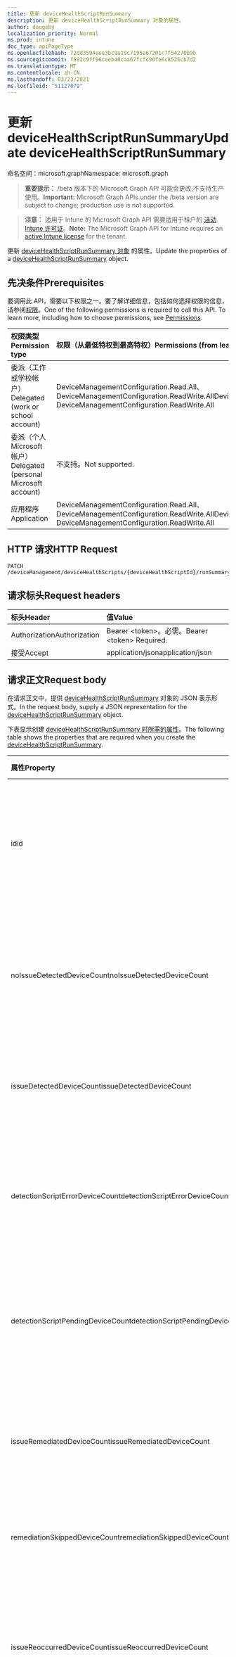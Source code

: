 ```yaml
---
title: 更新 deviceHealthScriptRunSummary
description: 更新 deviceHealthScriptRunSummary 对象的属性。
author: dougeby
localization_priority: Normal
ms.prod: intune
doc_type: apiPageType
ms.openlocfilehash: 72dd3594aee3bc9a19c7195e67201c7f54270b9b
ms.sourcegitcommit: f592c9ff96ceeb40caa67fcfe90fe6c8525cb7d2
ms.translationtype: MT
ms.contentlocale: zh-CN
ms.lasthandoff: 03/23/2021
ms.locfileid: "51127079"
---
```

# <a name="update-devicehealthscriptrunsummary"></a><span data-ttu-id="bc12c-103">更新 deviceHealthScriptRunSummary</span><span class="sxs-lookup"><span data-stu-id="bc12c-103">Update deviceHealthScriptRunSummary</span></span>

<span data-ttu-id="bc12c-104">命名空间：microsoft.graph</span><span class="sxs-lookup"><span data-stu-id="bc12c-104">Namespace: microsoft.graph</span></span>

> <span data-ttu-id="bc12c-105">**重要提示：** /beta 版本下的 Microsoft Graph API 可能会更改;不支持生产使用。</span><span class="sxs-lookup"><span data-stu-id="bc12c-105">**Important:** Microsoft Graph APIs under the /beta version are subject to change; production use is not supported.</span></span>

> <span data-ttu-id="bc12c-106">**注意：** 适用于 Intune 的 Microsoft Graph API 需要适用于租户的 [活动 Intune 许可证](https://go.microsoft.com/fwlink/?linkid=839381)。</span><span class="sxs-lookup"><span data-stu-id="bc12c-106">**Note:** The Microsoft Graph API for Intune requires an [active Intune license](https://go.microsoft.com/fwlink/?linkid=839381) for the tenant.</span></span>

<span data-ttu-id="bc12c-107">更新 [deviceHealthScriptRunSummary 对象](../resources/intune-devices-devicehealthscriptrunsummary.md) 的属性。</span><span class="sxs-lookup"><span data-stu-id="bc12c-107">Update the properties of a [deviceHealthScriptRunSummary](../resources/intune-devices-devicehealthscriptrunsummary.md) object.</span></span>

## <a name="prerequisites"></a><span data-ttu-id="bc12c-108">先决条件</span><span class="sxs-lookup"><span data-stu-id="bc12c-108">Prerequisites</span></span>
<span data-ttu-id="bc12c-p101">要调用此 API，需要以下权限之一。要了解详细信息，包括如何选择权限的信息，请参阅[权限](/graph/permissions-reference)。</span><span class="sxs-lookup"><span data-stu-id="bc12c-p101">One of the following permissions is required to call this API. To learn more, including how to choose permissions, see [Permissions](/graph/permissions-reference).</span></span>

|<span data-ttu-id="bc12c-111">权限类型</span><span class="sxs-lookup"><span data-stu-id="bc12c-111">Permission type</span></span>|<span data-ttu-id="bc12c-112">权限（从最低特权到最高特权）</span><span class="sxs-lookup"><span data-stu-id="bc12c-112">Permissions (from least to most privileged)</span></span>|
|:---|:---|
|<span data-ttu-id="bc12c-113">委派（工作或学校帐户）</span><span class="sxs-lookup"><span data-stu-id="bc12c-113">Delegated (work or school account)</span></span>|<span data-ttu-id="bc12c-114">DeviceManagementConfiguration.Read.All、DeviceManagementConfiguration.ReadWrite.All</span><span class="sxs-lookup"><span data-stu-id="bc12c-114">DeviceManagementConfiguration.Read.All, DeviceManagementConfiguration.ReadWrite.All</span></span>|
|<span data-ttu-id="bc12c-115">委派（个人 Microsoft 帐户）</span><span class="sxs-lookup"><span data-stu-id="bc12c-115">Delegated (personal Microsoft account)</span></span>|<span data-ttu-id="bc12c-116">不支持。</span><span class="sxs-lookup"><span data-stu-id="bc12c-116">Not supported.</span></span>|
|<span data-ttu-id="bc12c-117">应用程序</span><span class="sxs-lookup"><span data-stu-id="bc12c-117">Application</span></span>|<span data-ttu-id="bc12c-118">DeviceManagementConfiguration.Read.All、DeviceManagementConfiguration.ReadWrite.All</span><span class="sxs-lookup"><span data-stu-id="bc12c-118">DeviceManagementConfiguration.Read.All, DeviceManagementConfiguration.ReadWrite.All</span></span>|

## <a name="http-request"></a><span data-ttu-id="bc12c-119">HTTP 请求</span><span class="sxs-lookup"><span data-stu-id="bc12c-119">HTTP Request</span></span>
<!-- {
  "blockType": "ignored"
}
-->
``` http
PATCH /deviceManagement/deviceHealthScripts/{deviceHealthScriptId}/runSummary
```

## <a name="request-headers"></a><span data-ttu-id="bc12c-120">请求标头</span><span class="sxs-lookup"><span data-stu-id="bc12c-120">Request headers</span></span>
|<span data-ttu-id="bc12c-121">标头</span><span class="sxs-lookup"><span data-stu-id="bc12c-121">Header</span></span>|<span data-ttu-id="bc12c-122">值</span><span class="sxs-lookup"><span data-stu-id="bc12c-122">Value</span></span>|
|:---|:---|
|<span data-ttu-id="bc12c-123">Authorization</span><span class="sxs-lookup"><span data-stu-id="bc12c-123">Authorization</span></span>|<span data-ttu-id="bc12c-124">Bearer &lt;token&gt;。必需。</span><span class="sxs-lookup"><span data-stu-id="bc12c-124">Bearer &lt;token&gt; Required.</span></span>|
|<span data-ttu-id="bc12c-125">接受</span><span class="sxs-lookup"><span data-stu-id="bc12c-125">Accept</span></span>|<span data-ttu-id="bc12c-126">application/json</span><span class="sxs-lookup"><span data-stu-id="bc12c-126">application/json</span></span>|

## <a name="request-body"></a><span data-ttu-id="bc12c-127">请求正文</span><span class="sxs-lookup"><span data-stu-id="bc12c-127">Request body</span></span>
<span data-ttu-id="bc12c-128">在请求正文中，提供 [deviceHealthScriptRunSummary](../resources/intune-devices-devicehealthscriptrunsummary.md) 对象的 JSON 表示形式。</span><span class="sxs-lookup"><span data-stu-id="bc12c-128">In the request body, supply a JSON representation for the [deviceHealthScriptRunSummary](../resources/intune-devices-devicehealthscriptrunsummary.md) object.</span></span>

<span data-ttu-id="bc12c-129">下表显示创建 [deviceHealthScriptRunSummary 时所需的属性](../resources/intune-devices-devicehealthscriptrunsummary.md)。</span><span class="sxs-lookup"><span data-stu-id="bc12c-129">The following table shows the properties that are required when you create the [deviceHealthScriptRunSummary](../resources/intune-devices-devicehealthscriptrunsummary.md).</span></span>

|<span data-ttu-id="bc12c-130">属性</span><span class="sxs-lookup"><span data-stu-id="bc12c-130">Property</span></span>|<span data-ttu-id="bc12c-131">类型</span><span class="sxs-lookup"><span data-stu-id="bc12c-131">Type</span></span>|<span data-ttu-id="bc12c-132">说明</span><span class="sxs-lookup"><span data-stu-id="bc12c-132">Description</span></span>|
|:---|:---|:---|
|<span data-ttu-id="bc12c-133">id</span><span class="sxs-lookup"><span data-stu-id="bc12c-133">id</span></span>|<span data-ttu-id="bc12c-134">String</span><span class="sxs-lookup"><span data-stu-id="bc12c-134">String</span></span>|<span data-ttu-id="bc12c-135">设备运行状况脚本运行摘要实体的键。</span><span class="sxs-lookup"><span data-stu-id="bc12c-135">Key of the device health script run summary entity.</span></span> <span data-ttu-id="bc12c-136">此属性是只读的。</span><span class="sxs-lookup"><span data-stu-id="bc12c-136">This property is read-only.</span></span>|
|<span data-ttu-id="bc12c-137">noIssueDetectedDeviceCount</span><span class="sxs-lookup"><span data-stu-id="bc12c-137">noIssueDetectedDeviceCount</span></span>|<span data-ttu-id="bc12c-138">Int32</span><span class="sxs-lookup"><span data-stu-id="bc12c-138">Int32</span></span>|<span data-ttu-id="bc12c-139">检测脚本未发现问题且设备正常运行的设备数量</span><span class="sxs-lookup"><span data-stu-id="bc12c-139">Number of devices for which the detection script did not find an issue and the device is healthy</span></span>|
|<span data-ttu-id="bc12c-140">issueDetectedDeviceCount</span><span class="sxs-lookup"><span data-stu-id="bc12c-140">issueDetectedDeviceCount</span></span>|<span data-ttu-id="bc12c-141">Int32</span><span class="sxs-lookup"><span data-stu-id="bc12c-141">Int32</span></span>|<span data-ttu-id="bc12c-142">检测脚本发现问题的设备数量</span><span class="sxs-lookup"><span data-stu-id="bc12c-142">Number of devices for which the detection script found an issue</span></span>|
|<span data-ttu-id="bc12c-143">detectionScriptErrorDeviceCount</span><span class="sxs-lookup"><span data-stu-id="bc12c-143">detectionScriptErrorDeviceCount</span></span>|<span data-ttu-id="bc12c-144">Int32</span><span class="sxs-lookup"><span data-stu-id="bc12c-144">Int32</span></span>|<span data-ttu-id="bc12c-145">检测脚本执行遇到错误且未完成的设备数量</span><span class="sxs-lookup"><span data-stu-id="bc12c-145">Number of devices on which the detection script execution encountered an error and did not complete</span></span>|
|<span data-ttu-id="bc12c-146">detectionScriptPendingDeviceCount</span><span class="sxs-lookup"><span data-stu-id="bc12c-146">detectionScriptPendingDeviceCount</span></span>|<span data-ttu-id="bc12c-147">Int32</span><span class="sxs-lookup"><span data-stu-id="bc12c-147">Int32</span></span>|<span data-ttu-id="bc12c-148">尚未运行最新版本的设备运行状况脚本的设备数量</span><span class="sxs-lookup"><span data-stu-id="bc12c-148">Number of devices which have not yet run the latest version of the device health script</span></span>|
|<span data-ttu-id="bc12c-149">issueRemediatedDeviceCount</span><span class="sxs-lookup"><span data-stu-id="bc12c-149">issueRemediatedDeviceCount</span></span>|<span data-ttu-id="bc12c-150">Int32</span><span class="sxs-lookup"><span data-stu-id="bc12c-150">Int32</span></span>|<span data-ttu-id="bc12c-151">修正脚本能够解决检测到的问题的设备数量</span><span class="sxs-lookup"><span data-stu-id="bc12c-151">Number of devices for which the remediation script was able to resolve the detected issue</span></span>|
|<span data-ttu-id="bc12c-152">remediationSkippedDeviceCount</span><span class="sxs-lookup"><span data-stu-id="bc12c-152">remediationSkippedDeviceCount</span></span>|<span data-ttu-id="bc12c-153">Int32</span><span class="sxs-lookup"><span data-stu-id="bc12c-153">Int32</span></span>|<span data-ttu-id="bc12c-154">已跳过修正的设备数</span><span class="sxs-lookup"><span data-stu-id="bc12c-154">Number of devices for which remediation was skipped</span></span>|
|<span data-ttu-id="bc12c-155">issueReoccurredDeviceCount</span><span class="sxs-lookup"><span data-stu-id="bc12c-155">issueReoccurredDeviceCount</span></span>|<span data-ttu-id="bc12c-156">Int32</span><span class="sxs-lookup"><span data-stu-id="bc12c-156">Int32</span></span>|<span data-ttu-id="bc12c-157">修复脚本成功执行但未能解决检测到的问题的设备数量</span><span class="sxs-lookup"><span data-stu-id="bc12c-157">Number of devices for which the remediation script executed successfully but failed to resolve the detected issue</span></span>|
|<span data-ttu-id="bc12c-158">remediationScriptErrorDeviceCount</span><span class="sxs-lookup"><span data-stu-id="bc12c-158">remediationScriptErrorDeviceCount</span></span>|<span data-ttu-id="bc12c-159">Int32</span><span class="sxs-lookup"><span data-stu-id="bc12c-159">Int32</span></span>|<span data-ttu-id="bc12c-160">修正脚本执行遇到错误且未完成的设备数量</span><span class="sxs-lookup"><span data-stu-id="bc12c-160">Number of devices for which the remediation script execution encountered an error and did not complete</span></span>|
|<span data-ttu-id="bc12c-161">lastScriptRunDateTime</span><span class="sxs-lookup"><span data-stu-id="bc12c-161">lastScriptRunDateTime</span></span>|<span data-ttu-id="bc12c-162">DateTimeOffset</span><span class="sxs-lookup"><span data-stu-id="bc12c-162">DateTimeOffset</span></span>|<span data-ttu-id="bc12c-163">脚本跨所有设备的上次运行时间</span><span class="sxs-lookup"><span data-stu-id="bc12c-163">Last run time for the script across all devices</span></span>|
|<span data-ttu-id="bc12c-164">issueRemediatedCumulativeDeviceCount</span><span class="sxs-lookup"><span data-stu-id="bc12c-164">issueRemediatedCumulativeDeviceCount</span></span>|<span data-ttu-id="bc12c-165">Int32</span><span class="sxs-lookup"><span data-stu-id="bc12c-165">Int32</span></span>|<span data-ttu-id="bc12c-166">过去 30 天内修正的设备数</span><span class="sxs-lookup"><span data-stu-id="bc12c-166">Number of devices that were remediated over the last 30 days</span></span>|



## <a name="response"></a><span data-ttu-id="bc12c-167">响应</span><span class="sxs-lookup"><span data-stu-id="bc12c-167">Response</span></span>
<span data-ttu-id="bc12c-168">如果成功，此方法在响应正文中返回 响应代码和更新的 `200 OK` [deviceHealthScriptRunSummary](../resources/intune-devices-devicehealthscriptrunsummary.md) 对象。</span><span class="sxs-lookup"><span data-stu-id="bc12c-168">If successful, this method returns a `200 OK` response code and an updated [deviceHealthScriptRunSummary](../resources/intune-devices-devicehealthscriptrunsummary.md) object in the response body.</span></span>

## <a name="example"></a><span data-ttu-id="bc12c-169">示例</span><span class="sxs-lookup"><span data-stu-id="bc12c-169">Example</span></span>

### <a name="request"></a><span data-ttu-id="bc12c-170">请求</span><span class="sxs-lookup"><span data-stu-id="bc12c-170">Request</span></span>
<span data-ttu-id="bc12c-171">下面是一个请求示例。</span><span class="sxs-lookup"><span data-stu-id="bc12c-171">Here is an example of the request.</span></span>
``` http
PATCH https://graph.microsoft.com/beta/deviceManagement/deviceHealthScripts/{deviceHealthScriptId}/runSummary
Content-type: application/json
Content-length: 494

{
  "@odata.type": "#microsoft.graph.deviceHealthScriptRunSummary",
  "noIssueDetectedDeviceCount": 10,
  "issueDetectedDeviceCount": 8,
  "detectionScriptErrorDeviceCount": 15,
  "detectionScriptPendingDeviceCount": 1,
  "issueRemediatedDeviceCount": 10,
  "remediationSkippedDeviceCount": 13,
  "issueReoccurredDeviceCount": 10,
  "remediationScriptErrorDeviceCount": 1,
  "lastScriptRunDateTime": "2017-01-01T00:01:17.4310553-08:00",
  "issueRemediatedCumulativeDeviceCount": 4
}
```

### <a name="response"></a><span data-ttu-id="bc12c-172">响应</span><span class="sxs-lookup"><span data-stu-id="bc12c-172">Response</span></span>
<span data-ttu-id="bc12c-p103">下面是一个响应示例。注意：为了简单起见，可能会将此处所示的响应对象截断。将从实际调用中返回所有属性。</span><span class="sxs-lookup"><span data-stu-id="bc12c-p103">Here is an example of the response. Note: The response object shown here may be truncated for brevity. All of the properties will be returned from an actual call.</span></span>
``` http
HTTP/1.1 200 OK
Content-Type: application/json
Content-Length: 543

{
  "@odata.type": "#microsoft.graph.deviceHealthScriptRunSummary",
  "id": "8221b043-b043-8221-43b0-218243b02182",
  "noIssueDetectedDeviceCount": 10,
  "issueDetectedDeviceCount": 8,
  "detectionScriptErrorDeviceCount": 15,
  "detectionScriptPendingDeviceCount": 1,
  "issueRemediatedDeviceCount": 10,
  "remediationSkippedDeviceCount": 13,
  "issueReoccurredDeviceCount": 10,
  "remediationScriptErrorDeviceCount": 1,
  "lastScriptRunDateTime": "2017-01-01T00:01:17.4310553-08:00",
  "issueRemediatedCumulativeDeviceCount": 4
}
```




